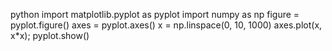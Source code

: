 python
import matplotlib.pyplot as pyplot
import numpy as np
figure = pyplot.figure()
axes = pyplot.axes()
x = np.linspace(0, 10, 1000)
axes.plot(x, x*x);
pyplot.show()